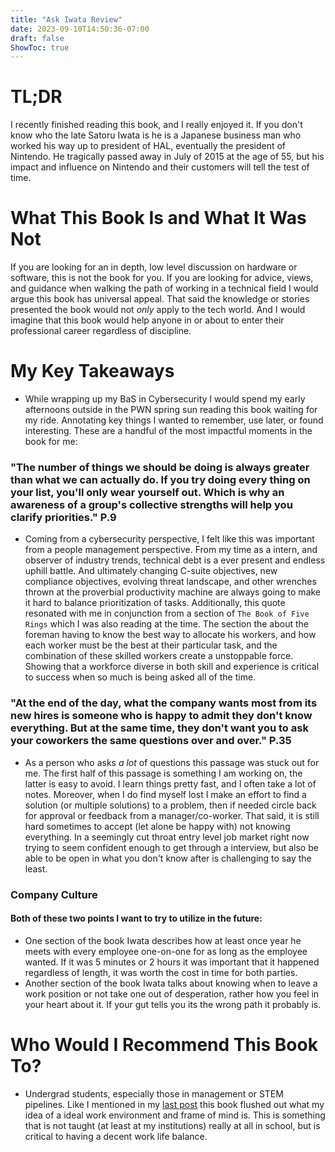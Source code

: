 ```yaml
---
title: "Ask Iwata Review"
date: 2023-09-10T14:50:36-07:00
draft: false
ShowToc: true
---
```

# TL;DR
I recently finished reading this book, and I really enjoyed it. If you don't know who the late Satoru Iwata is he is a Japanese business man who worked his way up to president of HAL, eventually the president of Nintendo. He tragically passed away in July of 2015 at the age of 55, but his impact and influence on Nintendo and their customers will tell the test of time.

# What This Book Is and What It Was Not
If you are looking for an in depth, low level discussion on hardware or software, this is not the book for you. If you are looking for advice, views, and guidance when walking the path of working in a technical field I would argue this book has universal appeal. That said the knowledge or stories presented the book would not *only* apply to the tech world. And I would imagine that this book would help anyone in or about to enter their professional career regardless of discipline.

# My Key Takeaways
- While wrapping up my BaS in Cybersecurity I would spend my early afternoons outside in the PWN spring sun reading this book waiting for my ride. Annotating key things I wanted to remember, use later, or found interesting. These are a handful of the most impactful moments in the book for me:

### "The number of things we should be doing is always greater than what we can actually do. If you try doing every thing on your list, you'll only wear yourself out. Which is why an awareness of a group's collective strengths will help you clarify priorities." P.9

- Coming from a cybersecurity perspective, I felt like this was important from a people management perspective. From my time as a intern, and observer of industry trends, technical debt is a ever present and endless uphill battle. And ultimately changing C-suite objectives, new compliance objectives, evolving threat landscape, and other wrenches thrown at the proverbial productivity machine are always going to make it hard to balance prioritization of tasks.
Additionally, this quote resonated with me in conjunction from a section of `The Book of Five Rings` which I was also reading at the time. The section the about the foreman having to know the best way to allocate his workers, and how each worker must be the best at their particular task, and the combination of these skilled workers create a unstoppable force. Showing that a workforce diverse in both skill and experience is critical to success when so much is being asked all of the time.

### "At the end of the day, what the company wants most from its new hires is someone who is happy to admit they don't know everything. But at the same time, they don't want you to ask your coworkers the same questions over and over." P.35

- As a person who asks *a lot* of questions this passage was stuck out for me. The first half of this passage is something I am working on, the latter is easy to avoid. I learn things pretty fast, and I often take a lot of notes. Moreover, when I do find myself lost I make an effort to find a solution (or multiple solutions) to a problem, then if needed circle back for approval or feedback from a manager/co-worker. That said, it is still hard sometimes to accept (let alone be happy with) not knowing everything. In a seemingly cut throat entry level job market right now trying to seem confident enough to get through a interview, but also be able to be open in what you don't know after is challenging to say the least. 

### Company Culture
#### Both of these two points I want to try to utilize in the future:
- One section of the book Iwata describes how at least once year he meets with every employee one-on-one for as long as the employee wanted. If it was 5 minutes or 2 hours it was important that it happened regardless of length, it was worth the cost in time for both parties. 
- Another section of the book Iwata talks about knowing when to leave a work position or not take one out of desperation, rather how you feel in your heart about it. If your gut tells you its the wrong path it probably is. 

# Who Would I Recommend This Book To?
- Undergrad students, especially those in management or STEM pipelines. Like I mentioned in my [last post](https://jacrobin.github.io/posts/september-update/) this book flushed out what my idea of a ideal work environment and frame of mind is. This is something that is not taught (at least at my institutions) really at all in school, but is critical to having a decent work life balance.
